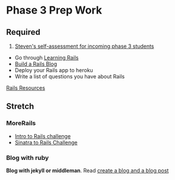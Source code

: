 # Phase 3 Prep Work

## Required
1. [Steven's self-assessment for incoming phase 3 students](self-assessment.md)
- Go through [Learning Rails](./learning-rails.md)
- [Build a Rails Blog](../../../../build-a-rails-blog)
- Deploy your Rails app to heroku
- Write a list of questions you have about Rails

[Rails Resources](../rails-resources.md)

## Stretch

### MoreRails
* [Intro to Rails challenge](../../../../intro-to-rails-challenge)
* [Sinatra to Rails Challenge](../../../../sinatra-to-rails-pick-1-of-3-challenge)

### Blog with ruby
**Blog with jekyll or middleman**. Read [create a blog and a blog post](./blog.md)
